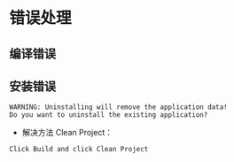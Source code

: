 
# 错误处理

## 编译错误


## 安装错误
```
WARNING: Uninstalling will remove the application data!
Do you want to uninstall the existing application?
```
* 解决方法
Clean Project：
```
Click Build and click Clean Project
```

